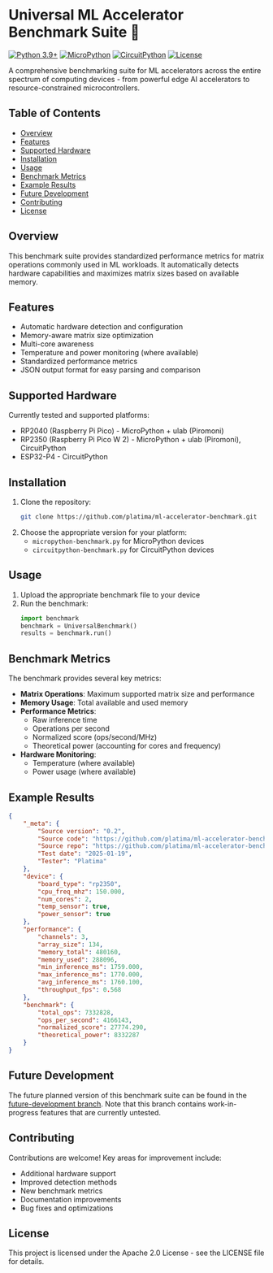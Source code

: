 # Universal ML Accelerator Benchmark Suite 🚀

[![Python 3.9+](https://img.shields.io/badge/python-3.9+-blue.svg)](https://www.python.org/downloads/)
[![MicroPython](https://img.shields.io/badge/micropython-1.19+-yellow.svg)](https://micropython.org/)
[![CircuitPython](https://img.shields.io/badge/circuitpython-8.2+-blue.svg)](https://circuitpython.org/)
[![License](https://img.shields.io/badge/License-Apache%202.0-blue.svg)](https://opensource.org/licenses/Apache-2.0)

A comprehensive benchmarking suite for ML accelerators across the entire spectrum of computing devices - from powerful edge AI accelerators to resource-constrained microcontrollers.

## Table of Contents
- [Overview](#overview)
- [Features](#features)
- [Supported Hardware](#supported-hardware)
- [Installation](#installation)
- [Usage](#usage)
- [Benchmark Metrics](#benchmark-metrics)
- [Example Results](#example-results)
- [Future Development](#future-development)
- [Contributing](#contributing)
- [License](#license)

## Overview
This benchmark suite provides standardized performance metrics for matrix operations commonly used in ML workloads. It automatically detects hardware capabilities and maximizes matrix sizes based on available memory.

## Features
- Automatic hardware detection and configuration
- Memory-aware matrix size optimization
- Multi-core awareness
- Temperature and power monitoring (where available)
- Standardized performance metrics
- JSON output format for easy parsing and comparison

## Supported Hardware
Currently tested and supported platforms:
- RP2040 (Raspberry Pi Pico) - MicroPython + ulab (Piromoni)
- RP2350 (Raspberry Pi Pico W 2) - MicroPython + ulab (Piromoni), CircuitPython
- ESP32-P4 - CircuitPython

## Installation
1. Clone the repository:
   ```bash
   git clone https://github.com/platima/ml-accelerator-benchmark.git
   ```
2. Choose the appropriate version for your platform:
   - `micropython-benchmark.py` for MicroPython devices
   - `circuitpython-benchmark.py` for CircuitPython devices

## Usage
1. Upload the appropriate benchmark file to your device
2. Run the benchmark:
   ```python
   import benchmark
   benchmark = UniversalBenchmark()
   results = benchmark.run()
   ```

## Benchmark Metrics
The benchmark provides several key metrics:
- **Matrix Operations**: Maximum supported matrix size and performance
- **Memory Usage**: Total available and used memory
- **Performance Metrics**:
  - Raw inference time
  - Operations per second
  - Normalized score (ops/second/MHz)
  - Theoretical power (accounting for cores and frequency)
- **Hardware Monitoring**:
  - Temperature (where available)
  - Power usage (where available)

## Example Results
```json
{
    "_meta": {
        "Source version": "0.2",
        "Source code": "https://github.com/platima/ml-accelerator-benchmark/blob/main/micropython-benchmark.py",
        "Source repo": "https://github.com/platima/ml-accelerator-benchmark",
        "Test date": "2025-01-19",
        "Tester": "Platima"
    },
    "device": {
        "board_type": "rp2350",
        "cpu_freq_mhz": 150.000,
        "num_cores": 2,
        "temp_sensor": true,
        "power_sensor": true
    },
    "performance": {
        "channels": 3,
        "array_size": 134,
        "memory_total": 480160,
        "memory_used": 288096,
        "min_inference_ms": 1759.000,
        "max_inference_ms": 1770.000,
        "avg_inference_ms": 1760.100,
        "throughput_fps": 0.568
    },
    "benchmark": {
        "total_ops": 7332828,
        "ops_per_second": 4166143,
        "normalized_score": 27774.290,
        "theoretical_power": 8332287
    }
}
```

## Future Development
The future planned version of this benchmark suite can be found in the [future-development branch](https://github.com/platima/ml-accelerator-benchmark/tree/future-development). Note that this branch contains work-in-progress features that are currently untested.

## Contributing
Contributions are welcome! Key areas for improvement include:
- Additional hardware support
- Improved detection methods
- New benchmark metrics
- Documentation improvements
- Bug fixes and optimizations

## License
This project is licensed under the Apache 2.0 License - see the LICENSE file for details.